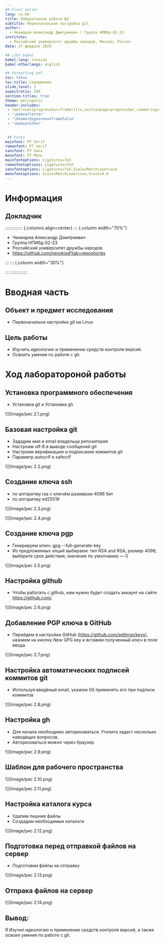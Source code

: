 ```yaml
---
## Front matter
lang: ru-RU
title: Лабораторная работа №2
subtitle: Первоначальная настройка git
author:
  - Чекмарев Александр Дмитриевич | Группа НПИбд-02-23
institute:
  - Российский университет дружбы народов, Москва, Россия
date: 27 февраля 2024

## i18n babel
babel-lang: russian
babel-otherlangs: english

## Formatting pdf
toc: false
toc-title: Содержание
slide_level: 2
aspectratio: 169
section-titles: true
theme: metropolis
header-includes:
 - \metroset{progressbar=frametitle,sectionpage=progressbar,numbering=fraction}
 - '\makeatletter'
 - '\beamer@ignorenonframefalse'
 - '\makeatother'
 
 
 ## Fonts
mainfont: PT Serif
romanfont: PT Serif
sansfont: PT Sans
monofont: PT Mono
mainfontoptions: Ligatures=TeX
romanfontoptions: Ligatures=TeX
sansfontoptions: Ligatures=TeX,Scale=MatchLowercase
monofontoptions: Scale=MatchLowercase,Scale=0.9
---
```


# Информация

## Докладчик

:::::::::::::: {.columns align=center}
::: {.column width="70%"}

  * Чекмарев Александр Дмитриевич
  * Группа НПИбд-02-23
  * Российский университет дружбы народов
  * <https://github.com/nenokixd?tab=repositories>

:::
::: {.column width="30%"}


:::
::::::::::::::

# Вводная часть


## Объект и предмет исследования

- Первоначальна настройка git на Linux

## Цель работы

- Изучить идеологию и применение средств контроля версий.
- Освоить умения по работе с git.


# Ход лаборатороной работы

## Установка программного обеспечения

- Установка git и Установка gh

![](image/рис 2.1.png)

## Базовая настройка git

- Зададим имя и email владельца репозитория
- Настроим utf-8 в выводе сообщений git
- Настроим верификацию и подписание коммитов git
- Параметр autocrlf и safecrlf

![](image/рис 2.2.png)

## Создание ключа ssh

- по алгоритму rsa с ключём размером 4096 бит
- по алгоритму ed25519

![](image/рис 2.3.png)

![](image/рис 2.4.png)

## Создание ключа pgp

- Генерируем ключ: gpg --full-generate-key
- Из предложенных опций выбираем:
        тип RSA and RSA;
        размер 4096;
        выберите срок действия; значение по умолчанию — 0

![](image/рис 2.5.png)

## Настройка github

- Чтобы работать с github, нам нужно будет создать аккаунт на сайте https://github.com/.

![](image/рис 2.6.png)

## Добавление PGP ключа в GitHub

- Перейдем в настройки GitHub (https://github.com/settings/keys), нажмем на кнопку New GPG key и вставим полученный ключ в поле ввода.

![](image/рис 2.7.png)

## Настройка автоматических подписей коммитов git

- Используя введёный email, укажем Git применять его при подписи коммитов

![](image/рис 2.8.png)

## Настройка gh

- Для начала необходимо авторизоваться. Утилита задаст несколько наводящих вопросов.
- Авторизоваться можно через браузер.

![](image/рис 2.9.png)

## Шаблон для рабочего пространства

![](image/рис 2.10.png)

![](image/рис 2.11.png)


## Настройка каталога курса

- Удалим лишние файлы
- Создадим необходимые каталоги

![](image/рис 2.12.png)


## Подготовка перед отправкой файлов на сервер

- Подготовим файлы на отправку

![](image/рис 2.13.png)


## Отпрака файлов на сервер

![](image/рис 2.14.png)

## Вывод:

Я Изучил идеологию и применение средств контроля версий, а также освоил умения по работе с git.


